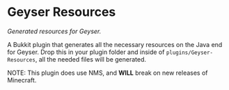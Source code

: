 # Geyser Resources
_Generated resources for Geyser._

A Bukkit plugin that generates all the necessary resources on the Java end for Geyser. Drop this in your plugin folder and inside of
`plugins/Geyser-Resources`, all the needed files will be generated.

NOTE: This plugin does use NMS, and **WILL** break on new releases of Minecraft. 
